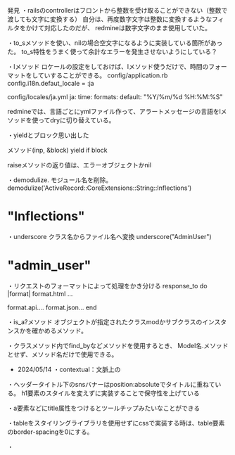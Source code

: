 発見
・railsのcontrollerはフロントから整数を受け取ることができない（整数で渡しても文字に変換する）
自分は、再度数字文字は整数に変換するようなフィルタをかけて対応したのだが、
redmineは数字文字のまま使用していた。

・to_sメソッドを使い、nilの場合空文字になるように実装している箇所があった。
to_s特性をうまく使って余計なエラーを発生させないようにしている？

・lメソッド
ロケールの設定をしておけば、lメソッド使うだけで、時間のフォーマットをしていすることができる。
config/application.rb
config.i18n.defaut_locale = :ja

config/locales/ja.yml
ja:
  time:
    formats:
      default: "%Y/%m/%d %H:%M:%S"

redmineでは、言語ごとにymlファイル作って、アラートメッセージの言語をlメソッドを使ってdryに切り替えている。

・yieldとブロック思い出した

メソッド(inp, &block)
yield if block

raiseメソッドの返り値は、エラーオブジェクトかnil

・demodulize.
モジュール名を削除。
demodulize('ActiveRecord::CoreExtensions::String::Inflections')
# "Inflections"

・underscore
クラス名からファイル名へ変換
underscore("AdminUser")
# "admin_user"

・リクエストのフォーマットによって処理をかき分ける
response_to do |format|
  format.html ...

  format.api....
  format.json...
end

・is_a?メソッド
オブジェクトが指定されたクラスmodかサブクラスのインスタンスかを確かめるメソッド。

・クラスメソッド内でfind_byなどメソッドを使用するとき、
Model名.メソッドとせず、メソッド名だけで使用できる。

- 2024/05/14
・contextual：文脈上の

・ヘッダータイトル下のsnsバナーはposition:absoluteでタイトルに重ねている。
h1要素のスタイルを変えずに実装することで保守性を上げている

・a要素などにtitle属性をつけるとツールチップみたいなことができる

・tableをスタイリングライブラリを使用せずにcssで実装する時は、table要素のborder-spacingを0にする。

・